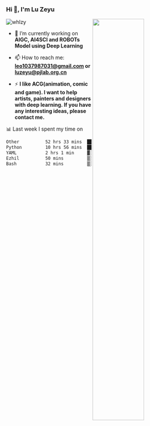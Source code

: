 ### Hi 👋, I'm Lu Zeyu

<img src="https://komarev.com/ghpvc/?username=whlzy&label=Profile%20views&color=0e75b6&style=flat" alt="whlzy" />
<img align="right" width="53%" src="https://github-readme-stats.vercel.app/api?username=whlzy&show_icons=true">

- 🔭 I’m currently working on **AIGC, AI4SCI and ROBOTs Model using Deep Learning**

- 📫 How to reach me: **leo1037987031@gmail.com or luzeyu@pjlab.org.cn**

- ⚡ **I like ACG(animation, comic and game). I want to help artists, painters and designers with deep learning. If you have any interesting ideas, please contact me.**

📊 Last week I spent my time on

<!--START_SECTION:waka-->

```txt
Other          52 hrs 33 mins  ███████████████████▓░░░░░   78.17 %
Python         10 hrs 56 mins  ████░░░░░░░░░░░░░░░░░░░░░   16.28 %
YAML           2 hrs 1 min     ▓░░░░░░░░░░░░░░░░░░░░░░░░   03.01 %
Ezhil          50 mins         ▒░░░░░░░░░░░░░░░░░░░░░░░░   01.24 %
Bash           32 mins         ▒░░░░░░░░░░░░░░░░░░░░░░░░   00.79 %
```

<!--END_SECTION:waka-->

